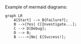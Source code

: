 Example of mermaid diagrams:

```mermaid
graph LR
    A[Start] --> B{Failure?};
    B -->|Yes| C[Investigate...];
    C --> D[Debug];
    D --> B;
    B ---->|No| E[Success!];
```
